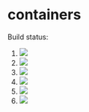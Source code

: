 # containers

Build status:

1. [![](https://github.com/tylerting/containers/workflows/tests-fibonacci/badge.svg)](https://github.com/tylerting/containers/actions?query=workflow%3Atests-fibonacci)
1. [![](https://github.com/tylerting/containers/workflows/tests-range/badge.svg)](https://github.com/tylerting/containers/actions?query=workflow%3Atests-range)
1. [![](https://github.com/tylerting/containers/workflows/tests-BST/badge.svg)](https://github.com/tylerting/containers/actions?query=workflow%3Atests-BST)
1. [![](https://github.com/tylerting/containers/workflows/tests-BinaryTree/badge.svg)](https://github.com/tylerting/containers/actions?query=workflow%3Atests-BinaryTree)
1. [![](https://github.com/tylerting/containers/workflows/tests-heap/badge.svg)](https://github.com/tylerting/containers/actions?query=workflow%3Atests-heap)
1. [![](https://github.com/tylerting/containers/workflows/tests-AVLTree/badge.svg)](https://github.com/tylerting/containers/actions?query=workflow%3Atests-AVLTree)
